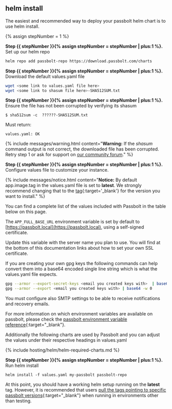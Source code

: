 
## helm install

The easiest and recommended way to deploy your passbolt helm chart is to use helm install.

{% assign stepNumber = 1 %}

**Step {{ stepNumber }}{% assign stepNumber = stepNumber | plus:1 %}.** Set up our helm repo

```bash
helm repo add passbolt-repo https://download.passbolt.com/charts
```

**Step {{ stepNumber }}{% assign stepNumber = stepNumber | plus:1 %}.** Download the default values.yaml file

```bash
wget <some link to values.yaml file here>
wget <some link to shasum file here>-SHA512SUM.txt
```

**Step {{ stepNumber }}{% assign stepNumber = stepNumber | plus:1 %}.** Ensure the file has not been corrupted by verifying its shasum

```
$ sha512sum -c  ??????-SHA512SUM.txt
```
Must return:

```
values.yaml: OK
```

{% include messages/warning.html
    content="<b>Warning:</b> If the <i>shasum</i> command output is not correct, the downloaded file has been corrupted. Retry step 1 or ask for support on <a href='https://community.passbolt.com'>our community forum</a>."
%}

**Step {{ stepNumber }}{% assign stepNumber = stepNumber | plus:1 %}.** Configure values file to customize your instance.

{% include messages/notice.html
    content="<b>Notice:</b> By default app.image.tag in the values.yaml file is set to **latest**. We strongly recommend 
    changing that to the [tag](https://hub.docker.com/r/passbolt/passbolt/tags){:target='_blank'} for the version you want to install."
%}

You can find a complete list of the values included with Passbolt in the table below on this page.

The `APP_FULL_BASE_URL` environment variable is set by default to [https://passbolt.local](https://passbolt.local), using a self-signed certificate.

Update this variable with the server name you plan to use. You will find at the bottom of this documentation links about how to set your own SSL certificate.

If you are creating your own gpg keys the following commands can help convert them into a base64 encoded single line string which is what the values.yaml file expects.

```bash
gpg --armor --export-secret-keys <email you created keys with>  | base64 -w 0
gpg --armor --export <email you created keys with> | base64 -w 0
```

You must configure also SMTP settings to be able to receive notifications and recovery emails.

For more information on which environment variables are available on passbolt, please check the [passbolt environment variable reference](/configure/environment/reference.html){:target="_blank"}.

Additionally the following charts are used by Passbolt and you can adjust the values under their respective headings in values.yaml

{% include hosting/helm/helm-required-charts.md %}

**Step {{ stepNumber }}{% assign stepNumber = stepNumber | plus:1 %}.** Run helm install

```
helm install -f values.yaml my-passbolt passbolt-repo
```


At this point, you should have a working helm setup running on the **latest** tag. However, it is recommended that users [pull the tags pointing to specific passbolt versions](https://hub.docker.com/r/passbolt/passbolt/tags){:target="_blank"} when running in environments other than testing.
